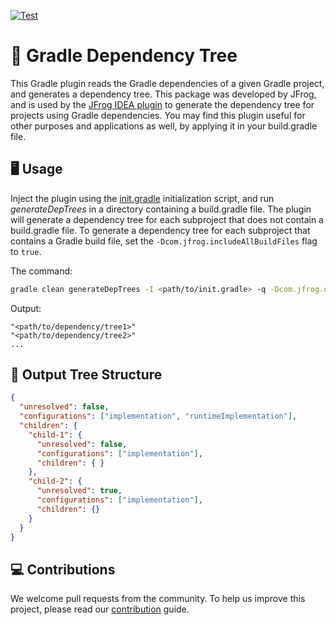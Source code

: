 [![Test](https://github.com/jfrog/gradle-dep-tree/actions/workflows/test.yml/badge.svg?branch=main)](https://github.com/jfrog/gradle-dep-tree/actions/workflows/test.yml)

# 🐘 Gradle Dependency Tree

This Gradle plugin reads the Gradle dependencies of a given Gradle project, and generates a dependency tree. This
package was developed by JFrog, and is used by the [JFrog IDEA plugin](https://plugins.jetbrains.com/plugin/9834-jfrog)
to generate the dependency tree for projects using Gradle dependencies. You may find this plugin useful for other
purposes and applications as well, by applying it in your build.gradle file.

## 🖥️ Usage

Inject the plugin using the [init.gradle](./init.gradle) initialization script, and run *generateDepTrees* in a
directory containing a build.gradle file. The plugin will generate a dependency tree for each subproject that does not
contain a build.gradle file. To generate a dependency tree for each subproject that contains a Gradle build file, set the `-Dcom.jfrog.includeAllBuildFiles` flag to `true`.

The command:

```bash
gradle clean generateDepTrees -I <path/to/init.gradle> -q -Dcom.jfrog.depsTreeOutputFile=<path/to/output/file>
```

Output:

```
"<path/to/dependency/tree1>"
"<path/to/dependency/tree2>"
...
```

## 🌲 Output Tree Structure

```json
{
  "unresolved": false,
  "configurations": ["implementation", "runtimeImplementation"],
  "children": {
    "child-1": {
      "unresolved": false,
      "configurations": ["implementation"],
      "children": { }
    },
    "child-2": {
      "unresolved": true,
      "configurations": ["implementation"],
      "children": {}
    }
  }
}
```

## 💻 Contributions

We welcome pull requests from the community. To help us improve this project, please read
our [contribution](./CONTRIBUTING.md#-guidelines) guide.
